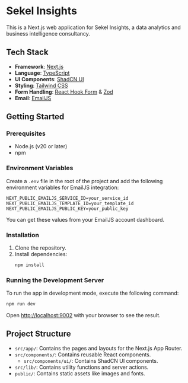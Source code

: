 # Sekel Insights

This is a Next.js web application for Sekel Insights, a data analytics and business intelligence consultancy.

## Tech Stack

*   **Framework**: [Next.js](https://nextjs.org/)
*   **Language**: [TypeScript](https://www.typescriptlang.org/)
*   **UI Components**: [ShadCN UI](https://ui.shadcn.com/)
*   **Styling**: [Tailwind CSS](https://tailwindcss.com/)
*   **Form Handling**: [React Hook Form](https://react-hook-form.com/) & [Zod](https://zod.dev/)
*   **Email**: [EmailJS](https://www.emailjs.com/)

## Getting Started

### Prerequisites

*   Node.js (v20 or later)
*   npm

### Environment Variables

Create a `.env` file in the root of the project and add the following environment variables for EmailJS integration:

```
NEXT_PUBLIC_EMAILJS_SERVICE_ID=your_service_id
NEXT_PUBLIC_EMAILJS_TEMPLATE_ID=your_template_id
NEXT_PUBLIC_EMAILJS_PUBLIC_KEY=your_public_key
```

You can get these values from your EmailJS account dashboard.

### Installation

1.  Clone the repository.
2.  Install dependencies:
    ```bash
    npm install
    ```

### Running the Development Server

To run the app in development mode, execute the following command:

```bash
npm run dev
```

Open [http://localhost:9002](http://localhost:9002) with your browser to see the result.

## Project Structure

*   `src/app/`: Contains the pages and layouts for the Next.js App Router.
*   `src/components/`: Contains reusable React components.
    *   `src/components/ui/`: Contains ShadCN UI components.
*   `src/lib/`: Contains utility functions and server actions.
*   `public/`: Contains static assets like images and fonts.